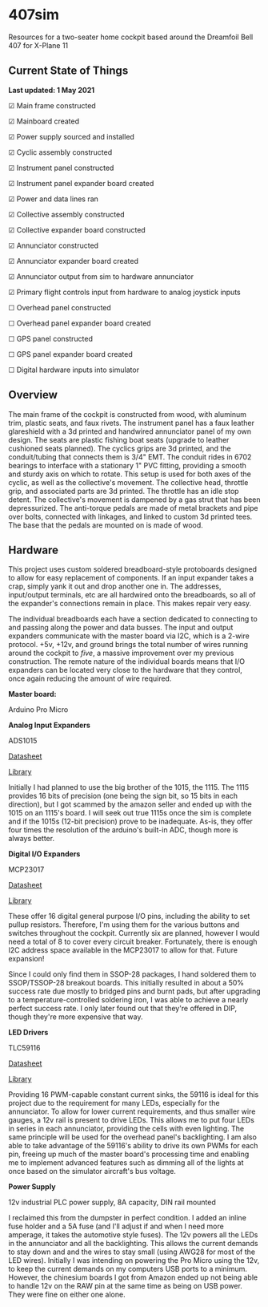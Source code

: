 # 407sim
Resources for a two-seater home cockpit based around the Dreamfoil Bell 407 for X-Plane 11

## Current State of Things

**Last updated: 1 May 2021**

☑ Main frame constructed 

☑ Mainboard created 

☑ Power supply sourced and installed

☑ Cyclic assembly constructed 

☑ Instrument panel constructed

☑ Instrument panel expander board created 

☑ Power and data lines ran 

☑ Collective assembly constructed 

☑ Collective expander board constructed 

☑ Annunciator constructed 

☑ Annunciator expander board created 

☑ Annunciator output from sim to hardware annunciator

☑ Primary flight controls input from hardware to analog joystick inputs

☐ Overhead panel constructed

☐ Overhead panel expander board created

☐ GPS panel constructed

☐ GPS panel expander board created

☐ Digital hardware inputs into simulator


## Overview

The main frame of the cockpit is constructed from wood, with aluminum trim, plastic seats, and faux rivets. The instrument panel has a faux leather glareshield with a 3d printed and handwired annunciator panel of my own design. The seats are plastic fishing boat seats (upgrade to leather cushioned seats planned). The cyclics grips are 3d printed, and the conduit/tubing that connects them is 3/4" EMT. The conduit rides in 6702 bearings to interface with a stationary 1" PVC fitting, providing a smooth and sturdy axis on which to rotate. This setup is used for both axes of the cyclic, as well as the collective's movement. The collective head, throttle grip, and associated parts are 3d printed. The throttle has an idle stop detent. The collective's movement is dampened by a gas strut that has been depressurized. The anti-torque pedals are made of metal brackets and pipe over bolts, connected with linkages, and linked to custom 3d printed tees. The base that the pedals are mounted on is made of wood.

## Hardware

This project uses custom soldered breadboard-style protoboards designed to allow for easy replacement of components. If an input expander takes a crap, simply yank it out and drop another one in. The addresses, input/output terminals, etc are all hardwired onto the breadboards, so all of the expander's connections remain in place. This makes repair very easy.

The individual breadboards each have a section dedicated to connecting to and passing along the power and data busses. The input and output expanders communicate with the master board via I2C, which is a 2-wire protocol. +5v, +12v, and ground brings the total number of wires running around the cockpit to *five*, a massive improvement over my previous construction. The remote nature of the individual boards means that I/O expanders can be located very close to the hardware that they control, once again reducing the amount of wire required.


**Master board:**

Arduino Pro Micro

**Analog Input Expanders**

ADS1015

[Datasheet](https://www.ti.com/lit/ds/symlink/ads1015.pdf?ts=1612148121389&ref_url=https%253A%252F%252Fwww.startpage.com%252F)

[Library](https://github.com/adafruit/Adafruit_ADS1X15)

Initially I had planned to use the big brother of the 1015, the 1115. The 1115 provides 16 bits of precision (one being the sign bit, so 15 bits in each direction), but I got scammed by the amazon seller and ended up with the 1015 on an 1115's board. I will seek out true 1115s once the sim is complete and if the 1015s (12-bit precision) prove to be inadequate. As-is, they offer four times the resolution of the arduino's built-in ADC, though more is always better.


**Digital I/O Expanders**

MCP23017

[Datasheet](https://ww1.microchip.com/downloads/en/devicedoc/20001952c.pdf)

[Library](200~https://github.com/adafruit/Adafruit-MCP23017-Arduino-Library/blob/master/Adafruit_MCP23017.h)

These offer 16 digital general purpose I/O pins, including the ability to set pullup resistors. Therefore, I'm using them for the various buttons and switches throughout the cockpit. Currently six are planned, however I would need a total of 8 to cover every circuit breaker. Fortunately, there is enough I2C address space available in the MCP23017 to allow for that. Future expansion!

Since I could only find them in SSOP-28 packages, I hand soldered them to SSOP/TSSOP-28 breakout boards. This initially resulted in about a 50% success rate due mostly to bridged pins and burnt pads, but after upgrading to a temperature-controlled soldering iron, I was able to achieve a nearly perfect success rate. I only later found out that they're offered in DIP, though they're more expensive that way.


**LED Drivers**

TLC59116

[Datasheet](https://www.ti.com/lit/ds/symlink/tlc59116.pdf?ts=1611354508126&ref_url=https%253A%252F%252Fwww.google.com%252F)

[Library](https://github.com/2splat/arduino-TLC59116/blob/master/examples/basic_usage_single/basic_usage_single.ino)

Providing 16 PWM-capable constant current sinks, the 59116 is ideal for this project due to the requirement for many LEDs, especially for the annunciator. To allow for lower current requirements, and thus smaller wire gauges, a 12v rail is present to drive LEDs. This allows me to put four LEDs in series in each annunciator, providing the cells with even lighting. The same principle will be used for the overhead panel's backlighting. I am also able to take advantage of the 59116's ability to drive its own PWMs for each pin, freeing up much of the master board's processing time and enabling me to implement advanced features such as dimming all of the lights at once based on the simulator aircraft's bus voltage. 


**Power Supply**

12v industrial PLC power supply, 8A capacity, DIN rail mounted

I reclaimed this from the dumpster in perfect condition. I added an inline fuse holder and a 5A fuse (and I'll adjust if and when I need more amperage, it takes the automotive style fuses). The 12v powers all the LEDs in the annunciator and all the backlighting. This allows the current demands to stay down and and the wires to stay small (using AWG28 for most of the LED wires). Initially I was intending on powering the Pro Micro using the 12v, to keep the current demands on my computers USB ports to a minimum. However, the chinesium boards I got from Amazon ended up not being able to handle 12v on the RAW pin at the same time as being on USB power. They were fine on either one alone.


